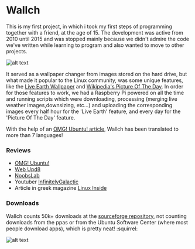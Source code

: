 # Wallch

This is my first project, in which i took my first steps of programming together with a friend, at the age of 15. The development was active from 2010 until 2015 and was stopped mainly because we didn't admire the code we've written while learning to program and also wanted to move to other projects. 

![alt text](https://i.imgur.com/j6vWRv1.jpg)

It served as a wallpaper changer from images stored on the hard drive, but what made it popular to the Linux community, was some unique features, like the [Live Earth Wallpaper](https://www.die.net/earth/rectangular.html?zoom=2) and [Wikipedia's Picture Of The Day](https://en.wikipedia.org/wiki/Wikipedia:Picture_of_the_day). In order for those features to work, we had a Raspberry Pi powered on all the time and running scripts which were downloading, processing (merging live weather images,downsizing, etc...) and uploading the corresponding images every half hour for the 'Live Earth' feature, and every day for the 'Picture Of The Day' feature.

With the help of an [OMG! Ubuntu! article](https://www.omgubuntu.co.uk/2012/03/spare-10-minutes-help-translate-test-wallpaper-app-wallch), Wallch has been translated to more than 7 languages!

### Reviews

* [OMG! Ubuntu!](https://www.omgubuntu.co.uk/2011/08/wallch-wallpaper-changer-adds-unity-features)
* [Web Upd8](http://www.webupd8.org/2014/06/wallch-use-wallpaper-clocks-live-earth.html)
* [NoobsLab](https://www.noobslab.com/2016/05/wallch-4-wallpaper-manager-live-clock.html)
* Youtuber [InfinitelyGalactic](https://www.youtube.com/watch?v=CnWsC4kIHn8)
* Article in greek magazine [Linux Inside](https://www.linuxinsider.gr/magazine/linux-inside-6-parallilos-programmatismos)

### Downloads

Wallch counts 50k+ downloads at the [sourceforge repository](https://sourceforge.net/projects/wall-changer/), not counting downloads from the ppas or from the Ubuntu Software Center (where most people download apps), which is pretty neat! :squirrel:

![alt text](https://i.imgur.com/xhW4KOv.png)
